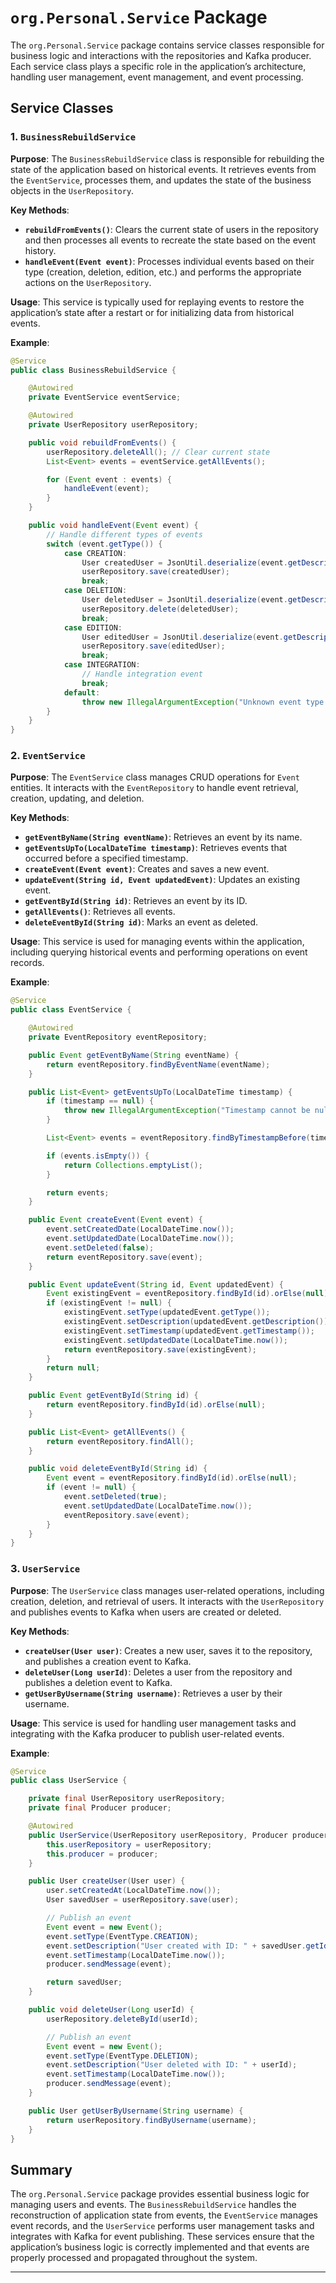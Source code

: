 # `org.Personal.Service` Package

The `org.Personal.Service` package contains service classes responsible for business logic and interactions with the repositories and Kafka producer. Each service class plays a specific role in the application’s architecture, handling user management, event management, and event processing.

## Service Classes

### 1. `BusinessRebuildService`

**Purpose**: The `BusinessRebuildService` class is responsible for rebuilding the state of the application based on historical events. It retrieves events from the `EventService`, processes them, and updates the state of the business objects in the `UserRepository`.

**Key Methods**:

- **`rebuildFromEvents()`**: Clears the current state of users in the repository and then processes all events to recreate the state based on the event history.
- **`handleEvent(Event event)`**: Processes individual events based on their type (creation, deletion, edition, etc.) and performs the appropriate actions on the `UserRepository`.

**Usage**: This service is typically used for replaying events to restore the application’s state after a restart or for initializing data from historical events.

**Example**:
```java
@Service
public class BusinessRebuildService {

    @Autowired
    private EventService eventService;

    @Autowired
    private UserRepository userRepository;

    public void rebuildFromEvents() {
        userRepository.deleteAll(); // Clear current state
        List<Event> events = eventService.getAllEvents();

        for (Event event : events) {
            handleEvent(event);
        }
    }

    public void handleEvent(Event event) {
        // Handle different types of events
        switch (event.getType()) {
            case CREATION:
                User createdUser = JsonUtil.deserialize(event.getDescription(), User.class);
                userRepository.save(createdUser);
                break;
            case DELETION:
                User deletedUser = JsonUtil.deserialize(event.getDescription(), User.class);
                userRepository.delete(deletedUser);
                break;
            case EDITION:
                User editedUser = JsonUtil.deserialize(event.getDescription(), User.class);
                userRepository.save(editedUser);
                break;
            case INTEGRATION:
                // Handle integration event
                break;
            default:
                throw new IllegalArgumentException("Unknown event type: " + event.getType());
        }
    }
}
```

### 2. `EventService`

**Purpose**: The `EventService` class manages CRUD operations for `Event` entities. It interacts with the `EventRepository` to handle event retrieval, creation, updating, and deletion.

**Key Methods**:

- **`getEventByName(String eventName)`**: Retrieves an event by its name.
- **`getEventsUpTo(LocalDateTime timestamp)`**: Retrieves events that occurred before a specified timestamp.
- **`createEvent(Event event)`**: Creates and saves a new event.
- **`updateEvent(String id, Event updatedEvent)`**: Updates an existing event.
- **`getEventById(String id)`**: Retrieves an event by its ID.
- **`getAllEvents()`**: Retrieves all events.
- **`deleteEventById(String id)`**: Marks an event as deleted.

**Usage**: This service is used for managing events within the application, including querying historical events and performing operations on event records.

**Example**:
```java
@Service
public class EventService {

    @Autowired
    private EventRepository eventRepository;

    public Event getEventByName(String eventName) {
        return eventRepository.findByEventName(eventName);
    }

    public List<Event> getEventsUpTo(LocalDateTime timestamp) {
        if (timestamp == null) {
            throw new IllegalArgumentException("Timestamp cannot be null");
        }

        List<Event> events = eventRepository.findByTimestampBefore(timestamp);

        if (events.isEmpty()) {
            return Collections.emptyList();
        }

        return events;
    }

    public Event createEvent(Event event) {
        event.setCreatedDate(LocalDateTime.now());
        event.setUpdatedDate(LocalDateTime.now());
        event.setDeleted(false);
        return eventRepository.save(event);
    }

    public Event updateEvent(String id, Event updatedEvent) {
        Event existingEvent = eventRepository.findById(id).orElse(null);
        if (existingEvent != null) {
            existingEvent.setType(updatedEvent.getType());
            existingEvent.setDescription(updatedEvent.getDescription());
            existingEvent.setTimestamp(updatedEvent.getTimestamp());
            existingEvent.setUpdatedDate(LocalDateTime.now());
            return eventRepository.save(existingEvent);
        }
        return null;
    }

    public Event getEventById(String id) {
        return eventRepository.findById(id).orElse(null);
    }

    public List<Event> getAllEvents() {
        return eventRepository.findAll();
    }

    public void deleteEventById(String id) {
        Event event = eventRepository.findById(id).orElse(null);
        if (event != null) {
            event.setDeleted(true);
            event.setUpdatedDate(LocalDateTime.now());
            eventRepository.save(event);
        }
    }
}
```

### 3. `UserService`

**Purpose**: The `UserService` class manages user-related operations, including creation, deletion, and retrieval of users. It interacts with the `UserRepository` and publishes events to Kafka when users are created or deleted.

**Key Methods**:

- **`createUser(User user)`**: Creates a new user, saves it to the repository, and publishes a creation event to Kafka.
- **`deleteUser(Long userId)`**: Deletes a user from the repository and publishes a deletion event to Kafka.
- **`getUserByUsername(String username)`**: Retrieves a user by their username.

**Usage**: This service is used for handling user management tasks and integrating with the Kafka producer to publish user-related events.

**Example**:
```java
@Service
public class UserService {

    private final UserRepository userRepository;
    private final Producer producer;

    @Autowired
    public UserService(UserRepository userRepository, Producer producer) {
        this.userRepository = userRepository;
        this.producer = producer;
    }

    public User createUser(User user) {
        user.setCreatedAt(LocalDateTime.now());
        User savedUser = userRepository.save(user);

        // Publish an event
        Event event = new Event();
        event.setType(EventType.CREATION);
        event.setDescription("User created with ID: " + savedUser.getId());
        event.setTimestamp(LocalDateTime.now());
        producer.sendMessage(event);

        return savedUser;
    }

    public void deleteUser(Long userId) {
        userRepository.deleteById(userId);

        // Publish an event
        Event event = new Event();
        event.setType(EventType.DELETION);
        event.setDescription("User deleted with ID: " + userId);
        event.setTimestamp(LocalDateTime.now());
        producer.sendMessage(event);
    }

    public User getUserByUsername(String username) {
        return userRepository.findByUsername(username);
    }
}
```

## Summary

The `org.Personal.Service` package provides essential business logic for managing users and events. The `BusinessRebuildService` handles the reconstruction of application state from events, the `EventService` manages event records, and the `UserService` performs user management tasks and integrates with Kafka for event publishing. These services ensure that the application’s business logic is correctly implemented and that events are properly processed and propagated throughout the system.

---


